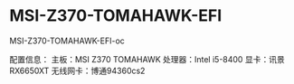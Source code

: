 # MSI-Z370-TOMAHAWK-EFI
MSI-Z370-TOMAHAWK-EFI-oc

配置信息：
主板：MSI Z370 TOMAHAWK
处理器：Intel i5-8400
显卡：讯景 RX6650XT
无线网卡：博通94360cs2
